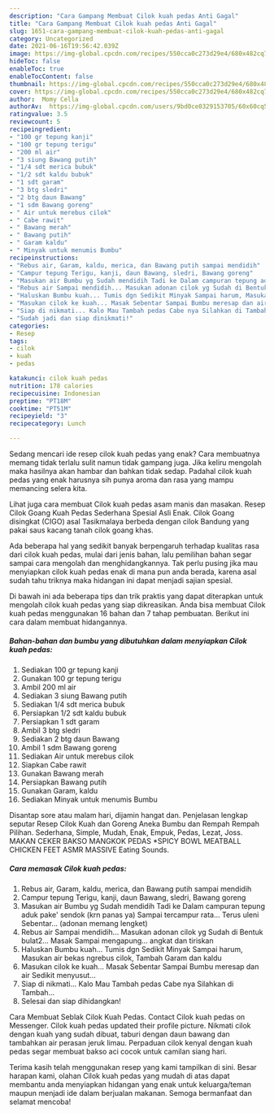 ```yaml
---
description: "Cara Gampang Membuat Cilok kuah pedas Anti Gagal"
title: "Cara Gampang Membuat Cilok kuah pedas Anti Gagal"
slug: 1651-cara-gampang-membuat-cilok-kuah-pedas-anti-gagal
category: Uncategorized
date: 2021-06-16T19:56:42.039Z
image: https://img-global.cpcdn.com/recipes/550cca0c273d29e4/680x482cq70/cilok-kuah-pedas-foto-resep-utama.jpg
hideToc: false
enableToc: true
enableTocContent: false
thumbnail: https://img-global.cpcdn.com/recipes/550cca0c273d29e4/680x482cq70/cilok-kuah-pedas-foto-resep-utama.jpg
cover: https://img-global.cpcdn.com/recipes/550cca0c273d29e4/680x482cq70/cilok-kuah-pedas-foto-resep-utama.jpg
author:  Momy Cella
authorAv:  https://img-global.cpcdn.com/users/9bd0ce0329153705/60x60cq50/avatar.jpg
ratingvalue: 3.5
reviewcount: 5
recipeingredient:
- "100 gr tepung kanji"
- "100 gr tepung terigu"
- "200 ml air"
- "3 siung Bawang putih"
- "1/4 sdt merica bubuk"
- "1/2 sdt kaldu bubuk"
- "1 sdt garam"
- "3 btg sledri"
- "2 btg daun Bawang"
- "1 sdm Bawang goreng"
- " Air untuk merebus cilok"
- " Cabe rawit"
- " Bawang merah"
- " Bawang putih"
- " Garam kaldu"
- " Minyak untuk menumis Bumbu"
recipeinstructions:
- "Rebus air, Garam, kaldu, merica, dan Bawang putih sampai mendidih"
- "Campur tepung Terigu, kanji, daun Bawang, sledri, Bawang goreng"
- "Masukan air Bumbu yg Sudah mendidih Tadi ke Dalam campuran tepung aduk pake&#39; sendok (krn panas ya) Sampai tercampur rata... Terus uleni Sebentar... (adonan memang lengket)"
- "Rebus air Sampai mendidih... Masukan adonan cilok yg Sudah di Bentuk bulat2... Masak Sampai mengapung... angkat dan tiriskan"
- "Haluskan Bumbu kuah... Tumis dgn Sedikit Minyak Sampai harum, Masukan air bekas ngrebus cilok, Tambah Garam dan kaldu"
- "Masukan cilok ke kuah... Masak Sebentar Sampai Bumbu meresap dan air Sedikit menyusut..."
- "Siap di nikmati... Kalo Mau Tambah pedas Cabe nya Silahkan di Tambah..."
- "Sudah jadi dan siap dinikmati!"
categories:
- Resep
tags:
- cilok
- kuah
- pedas

katakunci: cilok kuah pedas 
nutrition: 178 calories
recipecuisine: Indonesian
preptime: "PT18M"
cooktime: "PT51M"
recipeyield: "3"
recipecategory: Lunch

---
```



Sedang mencari ide resep cilok kuah pedas yang enak? Cara membuatnya memang tidak terlalu sulit namun tidak gampang juga. Jika keliru mengolah maka hasilnya akan hambar dan bahkan tidak sedap. Padahal cilok kuah pedas yang enak harusnya sih punya aroma dan rasa yang mampu memancing selera kita.


Lihat juga cara membuat Cilok kuah pedas asam manis dan masakan. Resep Cilok Goang Kuah Pedas Sederhana Spesial Asli Enak. Cilok Goang disingkat (CIGO) asal Tasikmalaya berbeda dengan cilok Bandung yang pakai saus kacang tanah cilok goang khas.

Ada beberapa hal yang sedikit banyak berpengaruh terhadap kualitas rasa dari cilok kuah pedas, mulai dari jenis bahan, lalu pemilihan bahan segar sampai cara mengolah dan menghidangkannya. Tak perlu pusing jika mau menyiapkan cilok kuah pedas enak di mana pun anda berada, karena asal sudah tahu triknya maka hidangan ini dapat menjadi sajian spesial.


Di bawah ini ada beberapa tips dan trik praktis yang dapat diterapkan untuk mengolah cilok kuah pedas yang siap dikreasikan. Anda bisa membuat Cilok kuah pedas menggunakan 16 bahan dan 7 tahap pembuatan. Berikut ini cara dalam membuat hidangannya.

<!--inarticleads1-->

##### Bahan-bahan dan bumbu yang dibutuhkan dalam menyiapkan Cilok kuah pedas:

1. Sediakan 100 gr tepung kanji
1. Gunakan 100 gr tepung terigu
1. Ambil 200 ml air
1. Sediakan 3 siung Bawang putih
1. Sediakan 1/4 sdt merica bubuk
1. Persiapkan 1/2 sdt kaldu bubuk
1. Persiapkan 1 sdt garam
1. Ambil 3 btg sledri
1. Sediakan 2 btg daun Bawang
1. Ambil 1 sdm Bawang goreng
1. Sediakan  Air untuk merebus cilok
1. Siapkan  Cabe rawit
1. Gunakan  Bawang merah
1. Persiapkan  Bawang putih
1. Gunakan  Garam, kaldu
1. Sediakan  Minyak untuk menumis Bumbu


Disantap sore atau malam hari, dijamin hangat dan. Penjelasan lengkap seputar Resep Cilok Kuah dan Goreng Aneka Bumbu dan Rempah Rempah Pilihan. Sederhana, Simple, Mudah, Enak, Empuk, Pedas, Lezat, Joss. MAKAN CEKER BAKSO MANGKOK PEDAS *SPICY BOWL MEATBALL CHICKEN FEET ASMR MASSIVE Eating Sounds. 

<!--inarticleads2-->

##### Cara memasak Cilok kuah pedas:

1. Rebus air, Garam, kaldu, merica, dan Bawang putih sampai mendidih
1. Campur tepung Terigu, kanji, daun Bawang, sledri, Bawang goreng
1. Masukan air Bumbu yg Sudah mendidih Tadi ke Dalam campuran tepung aduk pake&#39; sendok (krn panas ya) Sampai tercampur rata... Terus uleni Sebentar... (adonan memang lengket)
1. Rebus air Sampai mendidih... Masukan adonan cilok yg Sudah di Bentuk bulat2... Masak Sampai mengapung... angkat dan tiriskan
1. Haluskan Bumbu kuah... Tumis dgn Sedikit Minyak Sampai harum, Masukan air bekas ngrebus cilok, Tambah Garam dan kaldu
1. Masukan cilok ke kuah... Masak Sebentar Sampai Bumbu meresap dan air Sedikit menyusut...
1. Siap di nikmati... Kalo Mau Tambah pedas Cabe nya Silahkan di Tambah...
1. Selesai dan siap dihidangkan!

Cara Membuat Seblak Cilok Kuah Pedas. Contact Cilok kuah pedas on Messenger. Cilok kuah pedas updated their profile picture. Nikmati cilok dengan kuah yang sudah dibuat, taburi dengan daun bawang dan tambahkan air perasan jeruk limau. Perpaduan cilok kenyal dengan kuah pedas segar membuat bakso aci cocok untuk camilan siang hari. 

Terima kasih telah menggunakan resep yang kami tampilkan di sini. Besar harapan kami, olahan Cilok kuah pedas yang mudah di atas dapat membantu anda menyiapkan hidangan yang enak untuk keluarga/teman maupun menjadi ide dalam berjualan makanan. Semoga bermanfaat dan selamat mencoba!
